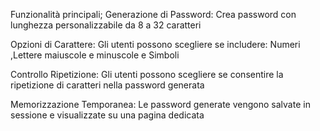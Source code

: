 Funzionalità principali;
Generazione di Password: Crea password con lunghezza personalizzabile da 8 a 32 caratteri

Opzioni di Carattere: Gli utenti possono scegliere se includere: Numeri ,Lettere maiuscole e minuscole e Simboli

Controllo Ripetizione: Gli utenti possono scegliere se consentire la ripetizione di caratteri nella password generata

Memorizzazione Temporanea: Le password generate vengono salvate in sessione e visualizzate su una pagina dedicata
